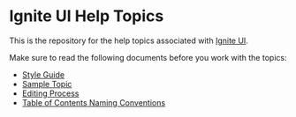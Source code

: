 ﻿# Ignite UI Help Topics

This is the repository for the help topics associated with [Ignite UI](http://www.igniteui.com).

Make sure to read the following documents before you work with the topics:

- [Style Guide](assets/style-guide.md)
- [Sample Topic](assets/sample-topic.md)
- [Editing Process](assets/editing-process.md)
- [Table of Contents Naming Conventions](assets/table-of-contents-naming-conventions.md)